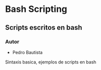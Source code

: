 # Bash Scripting
## Scripts escritos en bash

### Autor
- Pedro Bautista

Sintaxis basica, ejemplos de scripts en bash